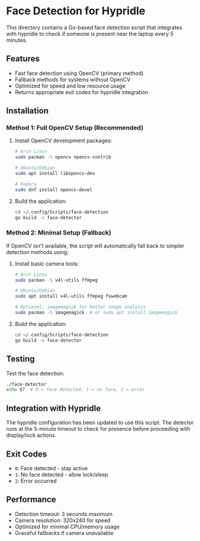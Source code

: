 # Face Detection for Hypridle

This directory contains a Go-based face detection script that integrates with hypridle to check if someone is present near the laptop every 5 minutes.

## Features

- Fast face detection using OpenCV (primary method)
- Fallback methods for systems without OpenCV
- Optimized for speed and low resource usage
- Returns appropriate exit codes for hypridle integration

## Installation

### Method 1: Full OpenCV Setup (Recommended)

1. Install OpenCV development packages:
   ```bash
   # Arch Linux
   sudo pacman -S opencv opencv-contrib

   # Ubuntu/Debian
   sudo apt install libopencv-dev

   # Fedora
   sudo dnf install opencv-devel
   ```

2. Build the application:
   ```bash
   cd ~/.config/Scripts/face-detection
   go build -o face-detector
   ```

### Method 2: Minimal Setup (Fallback)

If OpenCV isn't available, the script will automatically fall back to simpler detection methods using:

1. Install basic camera tools:
   ```bash
   # Arch Linux
   sudo pacman -S v4l-utils ffmpeg

   # Ubuntu/Debian  
   sudo apt install v4l-utils ffmpeg fswebcam

   # Optional: imagemagick for better image analysis
   sudo pacman -S imagemagick  # or sudo apt install imagemagick
   ```

2. Build the application:
   ```bash
   cd ~/.config/Scripts/face-detection
   go build -o face-detector
   ```

## Testing

Test the face detection:
```bash
./face-detector
echo $?  # 0 = face detected, 1 = no face, 2 = error
```

## Integration with Hypridle

The hypridle configuration has been updated to use this script. The detector runs at the 5-minute timeout to check for presence before proceeding with display/lock actions.

## Exit Codes

- `0`: Face detected - stay active
- `1`: No face detected - allow lock/sleep
- `2`: Error occurred

## Performance

- Detection timeout: 3 seconds maximum
- Camera resolution: 320x240 for speed
- Optimized for minimal CPU/memory usage
- Graceful fallbacks if camera unavailable
